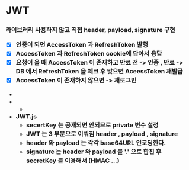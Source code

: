 # JWT <br>

<h3> 라이브러리 사용하지 않고 직접 header, payload, signature 구현 

  - [X] 인증이 되면 AccessToken 과 RefreshToken 발행
  - [X] AccessToken 과 RefreshToken cookie에 담아서 응답
  - [X] 요청이 올 때 AccessToken 이 존재하고 만료 전 -> 인증 , 만료 -> DB 에서 RefreshToken 을 체크 후 맞으면 AceessToken 재발급
  - [X] AccessToken 이 존재하지 않으면 -> 재로그인
  - 
  - 
    - 
  - JWT.js
    - secertKey 는 공개되면 안되므로 private 변수 설정
    - JWT 는 3 부분으로 이뤄짐 header , payload , signature
    - header 와 payload 는 각각 base64URL 인코딩한다.
    - signature 는 header 와 payload 를 '.' 으로 합친 후 secretKey 를 이용해서 (HMAC ...)

